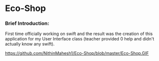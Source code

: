 Eco-Shop
==========

### Brief Introduction: 

First time officially working on swift and the result was the creation of this application for my User Interface class (teacher provided 0 help and didn't actually know any swift). 

https://github.com/NithinMahesh1/Eco-Shop/blob/master/Eco-Shop.GIF
